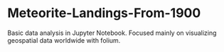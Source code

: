 # Meteorite-Landings-From-1900
Basic data analysis in Jupyter Notebook. Focused mainly on visualizing geospatial data worldwide with folium.
